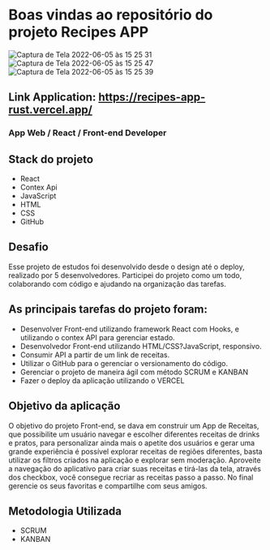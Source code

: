 # Boas vindas ao repositório do projeto Recipes APP

![Captura de Tela 2022-06-05 às 15 25 31](https://user-images.githubusercontent.com/83237861/172065013-a9e2f16a-193d-4222-b561-4976ab18a879.png) 
![Captura de Tela 2022-06-05 às 15 25 47](https://user-images.githubusercontent.com/83237861/172065019-a8f0ffa8-e281-472f-a21b-7443b53d6b7b.png)
![Captura de Tela 2022-06-05 às 15 25 39](https://user-images.githubusercontent.com/83237861/172065022-d2f65d15-006a-4d88-8105-53ef55a6b707.png)

## Link Application: https://recipes-app-rust.vercel.app/

### App Web / React / Front-end Developer

## Stack do projeto

* React
* Contex Api
* JavaScript
* HTML
* CSS
* GitHub

## Desafio

Esse projeto de estudos foi desenvolvido desde o design até o deploy, realizado por 5 desenvolvedores.
Participei do projeto como um todo, colaborando com código e ajudando na organização das tarefas.

## As principais tarefas do projeto foram:

* Desenvolver Front-end utilizando framework React com Hooks, e utilizando o contex API para gerenciar estado.
* Desenvolvedor Front-end utilizando HTML/CSS?JavaScript, responsivo.
* Consumir API a partir de um link de receitas.
* Utilizar o GitHub para o gerenciar o versionamento do código.
* Gerenciar o projeto de maneira ágil com método SCRUM e KANBAN
* Fazer o deploy da aplicação utilizando o VERCEL


## Objetivo da aplicação

O objetivo do projeto Front-end, se dava em construir um App de Receitas, que possibilite um usuário navegar e escolher diferentes receitas de drinks e pratos, para personalizar ainda mais o apetite dos usuários e gerar uma grande experiência é possível explorar receitas de regiões diferentes, basta utilizar os filtros criados na aplicação e explorar sem moderação. Aproveite a navegação do aplicativo para criar suas receitas e tirá-las da tela, através dos checkbox, você consegue recriar as receitas passo a passo. No final gerencie os seus favoritas e compartilhe com seus amigos.

## Metodologia Utilizada
* SCRUM
* KANBAN
